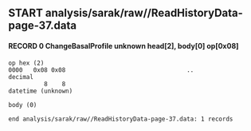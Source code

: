## START analysis/sarak/raw//ReadHistoryData-page-37.data
#### RECORD 0 ChangeBasalProfile unknown head[2], body[0] op[0x08]

    op hex (2)
    0000   0x08 0x08                                  ..
    decimal
              8    8
    datetime (unknown)

    body (0)

`end analysis/sarak/raw//ReadHistoryData-page-37.data: 1 records`
